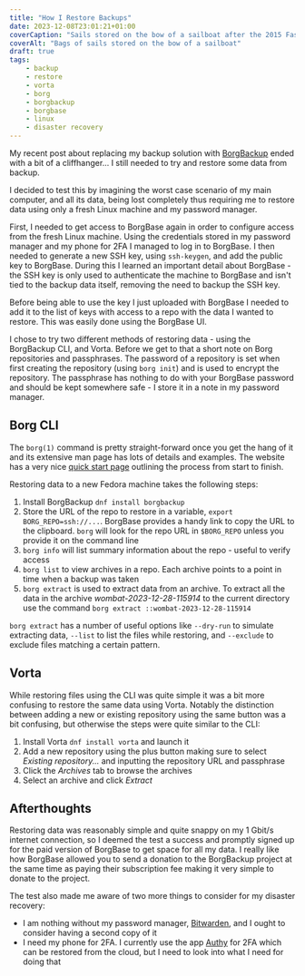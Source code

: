 ```yaml
---
title: "How I Restore Backups"
date: 2023-12-08T23:01:21+01:00
coverCaption: "Sails stored on the bow of a sailboat after the 2015 Fastnet race"
coverAlt: "Bags of sails stored on the bow of a sailboat"
draft: true
tags:
    - backup
    - restore
    - vorta
    - borg
    - borgbackup
    - borgbase
    - linux
    - disaster recovery
---
```

My recent post about replacing my backup solution with [BorgBackup](https://www.borgbackup.org) ended with a bit of a cliffhanger...
I still needed to try and restore some data from backup.

I decided to test this by imagining the worst case scenario of my main computer, and all its data, being lost completely thus requiring me to restore data using only a fresh Linux machine and my password manager.

First, I needed to get access to BorgBase again in order to configure access from the fresh Linux machine.
Using the credentials stored in my password manager and my phone for 2FA I managed to log in to BorgBase. 
I then needed to generate a new SSH key, using `ssh-keygen`, and add the public key to BorgBase.
During this I learned an important detail about BorgBase - the SSH key is only used to authenticate the machine to BorgBase and isn't tied to the backup data itself, removing the need to backup the SSH key.

Before being able to use the key I just uploaded with BorgBase I needed to add it to the list of keys with access to a repo with the data I wanted to restore.
This was easily done using the BorgBase UI.

I chose to try two different methods of restoring data - using the BorgBackup CLI, and Vorta.
Before we get to that a short note on Borg repositories and passphrases.
The password of a repository is set when first creating the repository (using `borg init`) and is used to encrypt the repository.
The passphrase has nothing to do with your BorgBase password and should be kept somewhere safe - I store it in a note in my password manager.

## Borg CLI

The `borg(1)` command is pretty straight-forward once you get the hang of it and its extensive man page has lots of details and examples. The website has a very nice [quick start page](https://borgbackup.readthedocs.io/en/stable/quickstart.html) outlining the process from start to finish.

Restoring data to a new Fedora machine takes the following steps:

1. Install BorgBackup `dnf install borgbackup`
2. Store the URL of the repo to restore in a variable, `export BORG_REPO=ssh://...`. BorgBase provides a handy link to copy the URL to the clipboard. `borg` will look for the repo URL in `$BORG_REPO` unless you provide it on the command line
3. `borg info` will list summary information about the repo - useful to verify access
4. `borg list` to view archives in a repo. Each archive points to a point in time when a backup was taken
5. `borg extract` is used to extract data from an archive. To extract all the data in the archive _wombat-2023-12-28-115914_ to the current directory use the command `borg extract ::wombat-2023-12-28-115914`

`borg extract` has a number of useful options like `--dry-run` to simulate extracting data, `--list` to list the files while restoring, and `--exclude` to exclude files matching a certain pattern.

## Vorta

While restoring files using the CLI was quite simple it was a bit more confusing to restore the same data using Vorta.
Notably the distinction between adding a new or existing repository using the same button was a bit confusing, but otherwise the steps were quite similar to the CLI:

1. Install Vorta `dnf install vorta` and launch it
2. Add a new repository using the plus button making sure to select _Existing repository..._ and inputting the repository URL and passphrase
3. Click the _Archives_ tab to browse the archives
4. Select an archive and click _Extract_

## Afterthoughts

Restoring data was reasonably simple and quite snappy on my 1 Gbit/s internet connection, so I deemed the test a success and promptly signed up for the paid version of BorgBase to get space for all my data.
I really like how BorgBase allowed you to send a donation to the BorgBackup project at the same time as paying their subscription fee making it very simple to donate to the project.

The test also made me aware of two more things to consider for my disaster recovery: 

- I am nothing without my password manager, [Bitwarden](https://bitwarden.com), and I ought to consider having a second copy of it
- I need my phone for 2FA. I currently use the app [Authy](https://authy.com) for 2FA which can be restored from the cloud, but I need to look into what I need for doing that